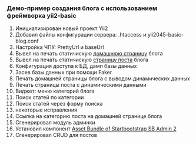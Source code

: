 ### Демо-пример создания блога с использованием фреймворка yii2-basic

1.  Инициализирован новый проект Yii2
2.  Добавил файлы конфигурации сервера: .htaccess и yii2045-basic-blog.conf
3.  Настройка ЧПУ: PrettyUrl и baseUrl
4.  Вывел на печать статичискую [домашнюю страницу](https://github.com/StartBootstrap/startbootstrap-blog-home/tree/6a4b1ba868746f46a8731d5db28adc1354756926) блога
5.  Вывел на печать статичискую [страницу поста](https://github.com/StartBootstrap/startbootstrap-blog-post/tree/fb72b8094a1ce45bbc5a92d20ef7d70a942d3bb5) блога
6.  Конфигурация доступа к БД, дамп базы данных
7.  Засев базы данных при помощи Faker
8.  Печать домашней страницы блога с выводом динамических данных
9.  Печать страницы поста с динамическими данными
10. Виджет: меню категорий блога
11. Поиск статей по категории
12. Поиск статей через форму поиска
13. некоторые исправления
14. Ссылка на категорию поста на домашней странице блога
15. Сгенерировал модуль админки
16. Установил компонент [Asset Bundle of Startbootstrap SB Admin 2](https://github.com/hoaaah/yii2-startbootstrap-sb-admin-2-asset)
17. Сгенерировал CRUD для постов